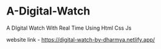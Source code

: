 # A-Digital-Watch
 A DIgital Watch With Real Time Using Html Css Js

website link - https://digital-watch-by-dharmya.netlify.app/
